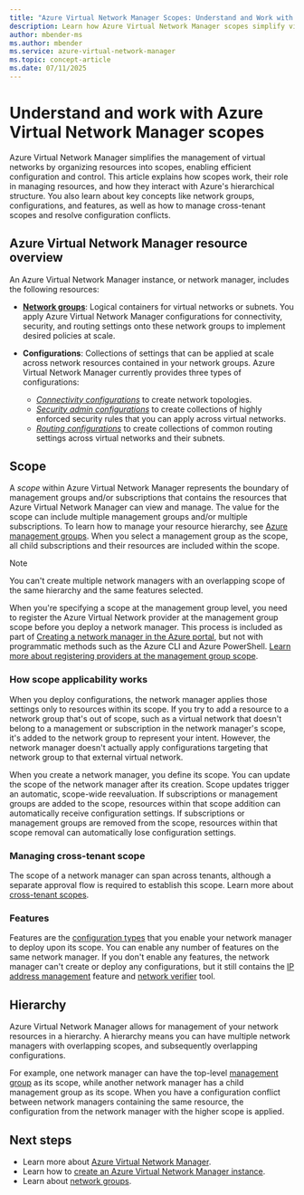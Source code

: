 ```yaml
---
title: "Azure Virtual Network Manager Scopes: Understand and Work with Them"
description: Learn how Azure Virtual Network Manager scopes simplify virtual network management. Discover their role, benefits, and key features.
author: mbender-ms
ms.author: mbender
ms.service: azure-virtual-network-manager
ms.topic: concept-article
ms.date: 07/11/2025
---
```


# Understand and work with Azure Virtual Network Manager scopes

Azure Virtual Network Manager simplifies the management of virtual networks by organizing resources into scopes, enabling efficient configuration and control. This article explains how scopes work, their role in managing resources, and how they interact with Azure's hierarchical structure. You also learn about key concepts like network groups, configurations, and features, as well as how to manage cross-tenant scopes and resolve configuration conflicts.

## Azure Virtual Network Manager resource overview

An Azure Virtual Network Manager instance, or network manager, includes the following resources:

- [**Network groups**](concept-network-groups.md): Logical containers for virtual networks or subnets. You apply Azure Virtual Network Manager configurations for connectivity, security, and routing settings onto these network groups to implement desired policies at scale.

- **Configurations**: Collections of settings that can be applied at scale across network resources contained in your network groups. Azure Virtual Network Manager currently provides three types of configurations:
  - [*Connectivity configurations*](concept-connectivity-configuration.md) to create network topologies.
  - [*Security admin configurations*](concept-security-admins.md) to create collections of highly enforced security rules that you can apply across virtual networks.
  - [*Routing configurations*](concept-user-defined-route.md) to create collections of common routing settings across virtual networks and their subnets.

## Scope

A *scope* within Azure Virtual Network Manager represents the boundary of management groups and/or subscriptions that contains the resources that Azure Virtual Network Manager can view and manage. The value for the scope can include multiple management groups and/or multiple subscriptions. To learn how to manage your resource hierarchy, see [Azure management groups](../governance/management-groups/overview.md). When you select a management group as the scope, all child subscriptions and their resources are included within the scope.

> [!NOTE]
> You can't create multiple network managers with an overlapping scope of the same hierarchy and the same features selected.
>
> When you're specifying a scope at the management group level, you need to register the Azure Virtual Network provider at the management group scope before you deploy a network manager. This process is included as part of [Creating a network manager in the Azure portal](./create-virtual-network-manager-portal.md), but not with programmatic methods such as the Azure CLI and Azure PowerShell. [Learn more about registering providers at the management group scope](/rest/api/resources/providers/register-at-management-group-scope).

### How scope applicability works

When you deploy configurations, the network manager applies those settings only to resources within its scope. If you try to add a resource to a network group that's out of scope, such as a virtual network that doesn't belong to a management or subscription in the network manager's scope, it's added to the network group to represent your intent. However, the network manager doesn't actually apply configurations targeting that network group to that external virtual network.

When you create a network manager, you define its scope. You can update the scope of the network manager after its creation. Scope updates trigger an automatic, scope-wide reevaluation. If subscriptions or management groups are added to the scope, resources within that scope addition can automatically receive configuration settings. If subscriptions or management groups are removed from the scope, resources within that scope removal can automatically lose configuration settings.

### Managing cross-tenant scope

The scope of a network manager can span across tenants, although a separate approval flow is required to establish this scope. Learn more about [cross-tenant scopes](concept-cross-tenant.md).

### Features

Features are the [configuration types](#azure-virtual-network-manager-resource-overview) that you enable your network manager to deploy upon its scope. You can enable any number of features on the same network manager. If you don't enable any features, the network manager can't create or deploy any configurations, but it still contains the [IP address management](concept-ip-address-management.md) feature and [network verifier](concept-virtual-network-verifier.md) tool.

## Hierarchy

Azure Virtual Network Manager allows for management of your network resources in a hierarchy. A hierarchy means you can have multiple network managers with overlapping scopes, and subsequently overlapping configurations.

For example, one network manager can have the top-level [management group](../governance/management-groups/overview.md) as its scope, while another network manager has a child management group as its scope. When you have a configuration conflict between network managers containing the same resource, the configuration from the network manager with the higher scope is applied.

## Next steps

- Learn more about [Azure Virtual Network Manager](overview.md).
- Learn how to [create an Azure Virtual Network Manager instance](create-virtual-network-manager-portal.md).
- Learn about [network groups](concept-network-groups.md).
